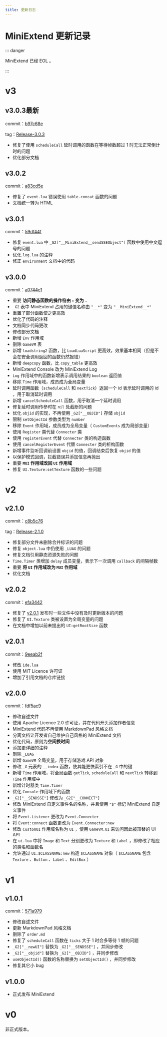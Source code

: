 ```yaml
---
title: 更新日志
---
```




# MiniExtend 更新记录

::: danger

MiniExtend 已经 EOL 。

:::

# v3

## v3.0.3<Badge>最新</Badge>

commit：[b97c68e](https://github.com/0-0000/MiniExtend/commit/b97c68ea6e42388da0c12d4ac8fe302c028c2bd6)

tag：[Release-3.0.3](https://github.com/0-0000/MiniExtend/releases/tag/Release-3.0.3)

- 修复了使用 `scheduleCall` 延时调用的函数在等待帧数超过 1 时无法正常倒计时的问题
- 优化部分文档

## v3.0.2

commit：[a83cd5e](https://github.com/0-0000/MiniExtend/commit/a83cd5efb1d58085d3abf7ee2c11df50d158acf9)

- 修复了 `event.lua` 错误使用 `table.concat` 函数的问题
- 文档统一转为 HTML

## v3.0.1

commit：[59df44f](https://github.com/0-0000/MiniExtend/commit/59df44f174f177e24aef27f1d28460e54585f3c6)

- 修复 `event.lua` 中 `_G2["__MiniExtend__sendSSEObject"]` 函数中使用中文逗号的问题
- 优化 `log.lua` 的注释
- 修正 `environment` 文档中的代码

## v3.0.0

commit：[a0744e1](https://github.com/0-0000/MiniExtend/commit/a0744e17c804a4e1110fd80a6b96a7376a9458ba)

- <Badge type='error' vertical='middle'>重要</Badge>
  **访问静态函数的操作符由 `:` 变为 `.`**
- `_G2` 表中 MiniExtend 占用的键值名称由 `"__*"` 变为 `"__MiniExtend__*"` 
- 重置了部分函数使之更高效
- 优化了代码的注释
- 文档同步代码更改
- 修改部分文档
- 新增 `Env` 作用域
- 删除 `GameVM` 表
- 新增 `loadstring2` 函数，比 `LoadLuaScript` 更高效，效果基本相同（但是不会在安全调用返回的函数仍然报错）
- 新增 `deepcopy` 函数，比 `copy_table` 更高效
- MiniExtend Console 改为 MiniExtend Log
- `Log` 作用域中的函数新增表示调用结果的 `boolean` 返回值
- 移除 `Time` 作用域，成员成为全局变量
- 延时调用函数（`scheduleCall` 和 `nextTick`）返回一个 id 表示延时调用的 id ，用于取消延时调用
- 新增 `cancelScheduleCall` 函数，用于取消一个延时调用
- 修复延时调用传参时在 `nil` 处截断的问题
- 优化 `objid` 的实现，不再使用 `_G2["__OBJID"]` 存储 `objid`
- 限制 `setObjectId` 参数类型为 `number`
- 移除 `Event` 作用域，成员成为全局变量（ `CustomEvents` 成为局部变量）
- 使用 `Register` 类代替 `Connecter` 类
- 使用 `registerEvent` 代替 `Connecter` 类的构造函数
- 使用 `cancelRegisterEvent` 代替 `Connecter` 类的析构函数
- 新增事件监听回调前设置 `objid` 的值，回调结束后恢复 `objid` 的值
- 以保护模式回调，拦截错误并添加信息再抛出
- <Badge type='error' vertical='middle'>重要</Badge>
  **`MUI` 作用域改回 `UI` 作用域**
- 修复 `UI.Texture:setTexture` 函数的一些问题

# v2

## v2.1.0

commit：[c8b5c76](https://github.com/0-0000/MiniExtend/commit/c8b5c7610927df501b7b2a922a13c17232a5114b)

tag：[Release-2.1.0](https://github.com/0-0000/MiniExtend/releases/tag/Release-2.1.0)


- 修复部分文件未删除合并标识的问题
- 修复 `object.lua` 中仍使用 `_LUAG` 的问题
- 修复文档引用静态资源失败的问题
- `Time.Timer` 类增加 `delay` 成员变量，表示下一次调用 `callback` 的间隔帧数
- <Badge type='error' vertical='middle'>重要</Badge>
  **将 `UI` 作用域改为 `MUI` 作用域**
- 优化文档

## v2.0.2

commit：[efa3442](https://github.com/0-0000/MiniExtend/commit/efa344254d0bc55fa31d0b2babbf78a97f9f1d50)

- 修复了 [v2.0.1](#v2-0-1) 发布时一些文件中没有及时更新版本的问题
- 修复了 `UI.Texture` 类被设置为全局变量的问题
- 在文档中增加以前未提出的 `UI:getRootSize` 函数

## v2.0.1

commit：[9eeab2f](https://github.com/0-0000/MiniExtend/commit/9eeab2fdea510f3139a623e49be6dffad5312440)

- 修改 `ide.lua`
- 使用 MIT Licence 许可证
- 增加了引用文档的仓库链接

## v2.0.0

commit：[fdf5ac9](https://github.com/0-0000/MiniExtend/commit/fdf5ac91f84e602203248ef00c39d806444a478a)

- 修改自述文件
- 使用 Apache Licence 2.0 许可证，并在代码开头添加作者信息
- MiniExtend 代码不再使用 MarkdownPad 风格文档
- 分离文档让开发者自己维护自己风格的 MiniExtend 文档
- 优化代码，原则为**空间换时间**
- 添加更详细的注释
- 删除 `_LUAG`
- 新增 `GameVM` 全局变量，用于存储游戏 API 对象
- 修改 `_G` 元表的 `__index` 函数，使其能更快索引不在 `_G` 中的键
- 新增 `Time` 作用域，将全局函数 `getTick`, `scheduleCall` 和 `nextTick` 转移到 `Time` 作用域中
- 新增计时器类 `Time.Timer`
- 优化 `Console` 作用域下的函数
- `_G2["__SENDSSE"]` 修改为 `_G2["__CONNECT"]`
- 修改 MiniExtend 自定义事件名的名称，并且使用 `"$"` 标记 MiniExtend 自定义事件
- 将 `Event.Listener` 更改为 `Event.Connecter`
- 将 `Event:connect` 函数更改为 `Event.Connecter:new`
- 修改 `CustomUI` 作用域名称为 `UI` ，使用 `GameVM.UI` 来访问因此被顶替的 UI API
- 在 `ui.lua` 中将 `Image` 和 `Text` 分别更改为 `Texture` 和 `Label` ，即修改了相应的类名和函数名
- 允许通过 `UI.$CLASSNAME:new` 构造 `$CLASSNAME` 对象（ `$CLASSNAME` 包含 `Texture` 、`Button` 、`Label` 、`EditBox` ）

# v1

## v1.0.1

commit：[571a979](https://github.com/0-0000/MiniExtend/commit/571a979cd0c5c10a34179aa293b5b428a2e8e80b)

- 修改自述文件
- 更新 MarkdownPad 风格文档
- 删除了 `order.md`
- 修复了 `scheduleCall` 函数在 `ticks` 大于 1 时会多等待 1 帧的问题
- `_G2["__newUI"]` 替换为 `_G2["__SENDSSE"]` ，并同步修改
- `_G2["__objid"]` 替换为 `_G2["__OBJID"]` ，并同步修改
- `useObjectId()` 函数的名称替换为 `setObjectId()` ，并同步修改
- 修复其它小 bug

## v1.0.0

- 正式发布 MiniExtend

# v0

非正式版本。
